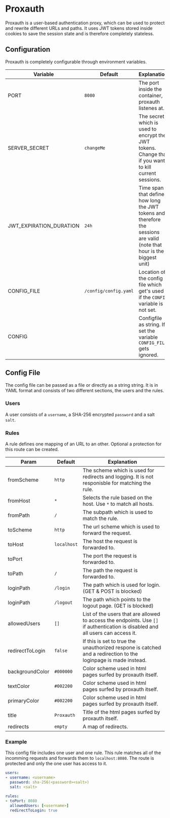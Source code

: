 # Proxauth

Proxauth is a user-based authentication proxy, which can be used to protect and rewrite different URLs and paths.
It uses JWT tokens stored inside cookies to save the session state and is therefore completely stateless.

## Configuration

Proxauth is completely configurable through environment variables.

|Variable|Default|Explanation|
|-|-|-|
|PORT|`8080`|The port inside the container, proxauth listenes at.|
|SERVER_SECRET|`changeMe`|The secret which is used to encrypt the JWT tokens. Change that if you want to kill current sessions.|
|JWT_EXPIRATION_DURATION|`24h`|Time span that defines how long the JWT tokens and therefore the sessions are valid (note that hour is the biggest unit)|
|CONFIG_FILE|`/config/config.yaml`|Location of the config file which get's used if the `CONFIG` variable is not set.|
|CONFIG||Configfile as string. If set the variable `CONFIG_FILE` gets ignored.|

## Config File

The config file can be passed as a file or directly as a string string.
It is in YAML format and consists of two different sections, the users and the rules.

### Users

A user consists of a `username`, a SHA-256 encrypted `password` and a salt `salt`.

### Rules

A rule defines one mapping of an URL to an other.
Optional a protection for this route can be created.

|Param|Default|Explanation|
|-|-|-|
|fromScheme|`http`|The scheme which is used for redirects and logging. It is not responisble for matching the rule.|
|fromHost|`*`|Selects the rule based on the host. Use `*` to match all hosts.|
|fromPath|`/`|The subpath which is used to match the rule.|
|toScheme|`http`|The url scheme which is used to forward the request.|
|toHost|`localhost`|The host the request is forwarded to.|
|toPort||The port the request is forwarded to.|
|toPath|`/`|The path the request is forwarded to.|
|loginPath|`/login`|The path which is used for login. (GET & POST is blocked)|
|loginPath|`/logout`|The path which points to the logout page. (GET is blocked)|
|allowedUsers|`[]`|List of the users that are allowed to access the endpoints. Use `[]` if authentication is disabled and all users can access it.|
|redirectToLogin|`false`|If this is set to true the unauthorized respone is catched and a redirection to the loginpage is made instead.|
|backgroundColor|`#000000`|Color scheme used in html pages surfed by proxauth itself.|
|textColor|`#002200`|Color scheme used in html pages surfed by proxauth itself.|
|primaryColor|`#002200`|Color scheme used in html pages surfed by proxauth itself.|
|title|`Proxauth`|Title of the html pages surfed by proxauth itself.|
|redirects|`empty`|A map of redirects.|

### Example

This config file includes one user and one rule.
This rule matches all of the incomming requests and forwards them to `localhost:8080`.
The route is protected and only the one user has access to it.

```yaml
users:
- username: <username>
  password: sha-256(<password><salt>)
  salt: <salt>

rules:
- toPort: 8080
  allowedUsers: [<username>]
  redirectToLogin: true
```